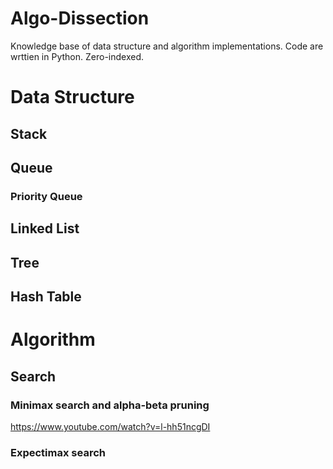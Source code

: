# Algo-Dissection
Knowledge base of data structure and algorithm implementations.
Code are wrttien in Python.
Zero-indexed.

# Data Structure

## Stack

## Queue
### Priority Queue

## Linked List
## Tree
## Hash Table

# Algorithm
## Search
### Minimax search and alpha-beta pruning
https://www.youtube.com/watch?v=l-hh51ncgDI
### Expectimax search
